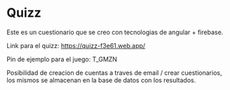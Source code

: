 # Quizz
Este es un cuestionario que se creo con tecnologias de angular + firebase.

Link para el quizz: https://quizz-f3e61.web.app/

Pin de ejemplo para el juego: T_GMZN

Posibilidad de creacion de cuentas a traves de email / crear cuestionarios, los mismos se almacenan en la base de datos con los resultados.

